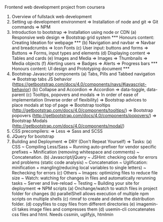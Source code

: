 Frontend web development project from coursera

1) Overview of fullstack web development
2) Setting up development environment
    => Installation of node and git
    => Git commands
    => NPM
3) Introduction to bootstrap
    => Installation using node or CDN
    (a) Responsive web design
        => Bootstrap grid system
        *** Honours content: Creating Ideation for webpage ***
    (b) Navigation and navbar
        => Navbar and breadcrumbs
        => Icon Fonts
    (c) User input: buttons and forms
        => Buttons
        => Forms, input types and elements
    (d) Displaying content
        => Tables and cards
    (e) Images and Media
        => Images
        => Thumbnails
        => Media objects
    (f) Alerting users
        => Badges
        => Alerts
        => Progress bars
    *** Honours content: UI design and Prototyping document ***
4) Bootstrap Javascript components
    (a) Tabs, Pills and Tabbed navigation
        => Bootstrap tabs JS behavior (https://getbootstrap.com/docs/4.0/components/navs/#javascript-behavior)
    (b) Collapse and Accordion
        => Accordion
        => data-toggle, data-parent
    (c) Tooltips, popovers and modals
        => In order of ease of implementation (Inverse order of flexibility)
        => Bootstrap advices to place modals at top of page
        => Bootstrap tooltips (http://getbootstrap.com/docs/4.0/components/tooltips/)
        => Bootstrap popovers (http://getbootstrap.com/docs/4.0/components/popovers/)
        => Bootstrap Modals (http://getbootstrap.com/docs/4.0/components/modal/)
5) CSS precompilers:
    => Less
    => Sass and SCSS
6) JQuery for bootstrap
7) Building and Deployment
    => DRY (Don't Repeat Yourself)
    => Tasks:
        (a) CSS
            ~ Compiling Less/Sass
            ~ Running auto-prefixer for vendor specific prefixes
            ~ Minification (removing whitespace and comments)
            ~ Concatenation.
        (b) Javascript/jQuery
            ~ JSHint: checking code for errors and problems (static code analysis)
            ~ Concatenation
            ~ Uglification: minification + mangling(reducing local variables to single letters) 
            ~ Rechecking for errors
        (c) Others
            ~ Images: optimizing files to reduce file size
            ~ Watch: watching for changes in files and automatically rerunning tasks
            ~ Server and live-reload
            ~ Testing
            ~ Building your site for deployment
    => NPM scripts
        (a) Onchange/watch to watch files in project folder for changes
        (b) parallelShell allows execution of multiple npm scripts on multiple shells
        (c) rimraf to create and delete the distribution folder.
        (d) copyfiles to copy files from different directories
        (e) imagemin-cli takes image files and compresses them
        (d) usemin-cli concatenates css files and html. Needs cssmin, uglifyjs, htmlmin


